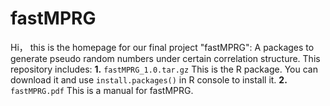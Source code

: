 # fastMPRG
Hi， this is the homepage for our final project "fastMPRG": A packages to generate pseudo random numbers under certain correlation structure.
This repository includes:
**1.** `fastMPRG_1.0.tar.gz` This is the R package. You can download it and use `install.packages()` in R console to install it.
**2.** `fastMPRG.pdf` This is a manual for fastMPRG.
